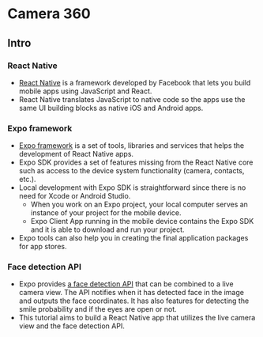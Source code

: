 # Camera 360

## Intro

### React Native

* [React Native](https://facebook.github.io/react-native/) is a framework developed by Facebook that lets you build mobile apps using JavaScript and React.
* React Native translates JavaScript to native code so the apps use the same UI building blocks as native iOS and Android apps.

### Expo framework

* [Expo framework](https://docs.expo.io/versions/latest/) is a set of tools, libraries and services that helps the development of React Native apps.
* Expo SDK provides a set of features missing from the React Native core such as access to the device system functionality (camera, contacts, etc.).
* Local development with Expo SDK is straightforward since there is no need for Xcode or Android Studio.
  * When you work on an Expo project, your local computer serves an instance of your project for the mobile device.
  * Expo Client App running in the mobile device contains the Expo SDK and it is able to download and run your project.
* Expo tools can also help you in creating the final application packages for app stores.

### Face detection API

* Expo provides [a face detection API](https://docs.expo.io/versions/latest/sdk/facedetector) that can be combined to a live camera view. The API notifies when it has detected face in the image and outputs the face coordinates. It has also features for detecting the smile probability and if the eyes are open or not.
* This tutorial aims to build a React Native app that utilizes the live camera view and the face detection API.